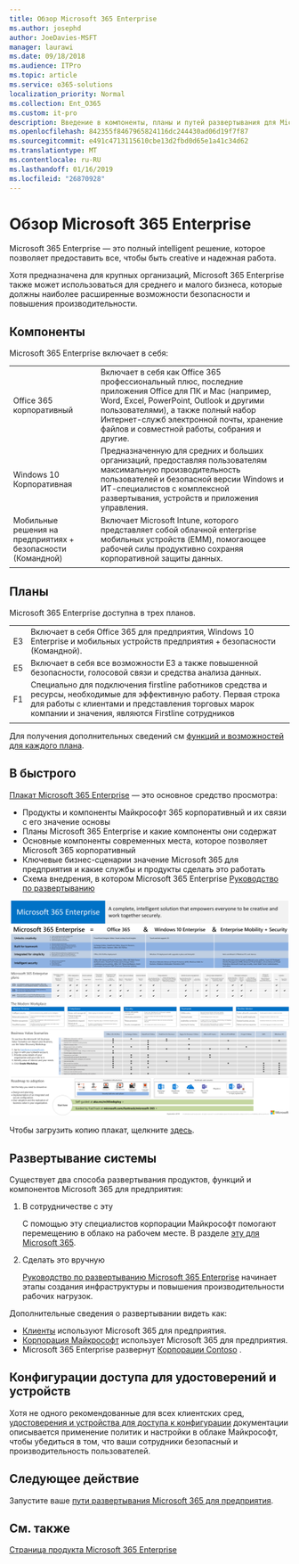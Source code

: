 ```yaml
---
title: Обзор Microsoft 365 Enterprise
ms.author: josephd
author: JoeDavies-MSFT
manager: laurawi
ms.date: 09/18/2018
ms.audience: ITPro
ms.topic: article
ms.service: o365-solutions
localization_priority: Normal
ms.collection: Ent_O365
ms.custom: it-pro
description: Введение в компоненты, планы и путей развертывания для Microsoft 365 для предприятия.
ms.openlocfilehash: 842355f8467965824116dc244430ad06d19f7f87
ms.sourcegitcommit: e491c4713115610cbe13d2fbd0d65e1a41c34d62
ms.translationtype: MT
ms.contentlocale: ru-RU
ms.lasthandoff: 01/16/2019
ms.locfileid: "26870928"
---
```

# <a name="microsoft-365-enterprise-overview"></a>Обзор Microsoft 365 Enterprise

Microsoft 365 Enterprise — это полный intelligent решение, которое позволяет предоставить все, чтобы быть creative и надежная работа. 

Хотя предназначена для крупных организаций, Microsoft 365 Enterprise также может использоваться для среднего и малого бизнеса, которые должны наиболее расширенные возможности безопасности и повышения производительности. 

## <a name="components"></a>Компоненты

Microsoft 365 Enterprise включает в себя:

|||
|:-------|:-----|
| Office 365 корпоративный | Включает в себя как Office 365 профессиональный плюс, последние приложения Office для ПК и Mac (например, Word, Excel, PowerPoint, Outlook и другими пользователями), а также полный набор Интернет-служб электронной почты, хранение файлов и совместной работы, собрания и другие. |
| Windows 10 Корпоративная | Предназначенную для средних и больших организаций, предоставляя пользователям максимальную производительность пользователей и безопасной версии Windows и ИТ-специалистов с комплексной развертывания, устройств и приложения управления. |
| Мобильные решения на предприятиях + безопасности (Командной) | Включает Microsoft Intune, которого представляет собой облачной enterprise мобильных устройств (EMM), помогающее рабочей силы продуктивно сохраняя корпоративной защиты данных. |
|||

## <a name="plans"></a>Планы

Microsoft 365 Enterprise доступна в трех планов.

|||
|:-------|:-----|
| E3 | Включает в себя Office 365 для предприятия, Windows 10 Enterprise и мобильных устройств предприятия + безопасности (Командной). |
| E5 | Включает в себя все возможности E3 а также повышенной безопасности, голосовой связи и средства анализа данных. |
| F1 | Специально для подключения firstline работников средства и ресурсы, необходимые для эффективную работу. Первая строка для работы с клиентами и представления торговых марок компании и значения, являются Firstline сотрудников |
|||

Для получения дополнительных сведений см [функций и возможностей для каждого плана](https://www.microsoft.com/microsoft-365/compare-all-microsoft-365-plans).

## <a name="at-a-glance"></a>В быстрого

[Плакат Microsoft 365 Enterprise](http://aka.ms/m365eposter) — это основное средство просмотра:

- Продукты и компоненты Майкрософт 365 корпоративный и их связи с его значение основы
- Планы Microsoft 365 Enterprise и какие компоненты они содержат 
- Основные компоненты современных места, которое позволяет Microsoft 365 корпоративный
- Ключевые бизнес-сценарии значение Microsoft 365 для предприятия и какие службы и продукты сделать это работать
- Схема внедрения, в котором Microsoft 365 Enterprise [Руководство по развертыванию](deploy-microsoft-365-enterprise.md)

![](./media/m365-poster/m365e-poster.png)

Чтобы загрузить копию плакат, щелкните [здесь](https://github.com/MicrosoftDocs/microsoft-365-docs/raw/public/microsoft-365/enterprise/media/Microsoft365Enterprise.pdf).

## <a name="deploying"></a>Развертывание системы

Существует два способа развертывания продуктов, функций и компонентов Microsoft 365 для предприятия:

1. В сотрудничестве с эту
  
   С помощью эту специалистов корпорации Майкрософт помогают перемещению в облако на рабочем месте. В разделе [эту для Microsoft 365](https://fasttrack.microsoft.com/microsoft365).
  
2. Сделать это вручную

   [Руководство по развертыванию Microsoft 365 Enterprise](deploy-microsoft-365-enterprise.md) начинает этапы создания инфраструктуры и повышения производительности рабочих нагрузок. 

Дополнительные сведения о развертывании видеть как:

- [Клиенты](deploy-microsoft-365-enterprise.md#how-customers-use-microsoft-365-enterprise) используют Microsoft 365 для предприятия.
- [Корпорация Майкрософт](deploy-microsoft-365-enterprise.md#how-microsoft-uses-microsoft-365-enterprise) использует Microsoft 365 для предприятия.
- Microsoft 365 Enterprise развернут [Корпорации Contoso](contoso-overview.md) .

## <a name="identity-and-device-access-configurations"></a>Конфигурации доступа для удостоверений и устройств

Хотя не одного рекомендованные для всех клиентских сред, [удостоверения и устройства для доступа к конфигурации](microsoft-365-policies-configurations.md) документации описывается применение политик и настройки в облаке Майкрософт, чтобы убедиться в том, что ваши сотрудники безопасный и производительность пользователей.

## <a name="next-step"></a>Следующее действие

Запустите ваше [пути развертывания Microsoft 365 для предприятия](deploy-microsoft-365-enterprise.md).

## <a name="see-also"></a>См. также

[Страница продукта Microsoft 365 Enterprise](https://www.microsoft.com/microsoft-365/enterprise)
